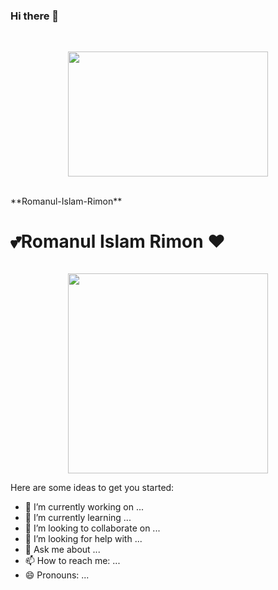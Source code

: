 ### Hi there 👋 
<p>&nbsp;</p><div class="separator" style="clear: both; text-align: center;"><a href="https://blogger.googleusercontent.com/img/b/R29vZ2xl/AVvXsEh0wXi8oIdPjtCE7viGpAjTaDHZF86RMO8jtgR3HjGDNhbxa34u8wGAgVasR6uZakopTEJHqA14Lpp-tc45mn89W2LJXDBLY1emmVM-uw_Cip8Dz77-NWmCetOTVtuaTh7TplyBELsEbTtCux4WlHz-Z1oOCsurE9DO63DzV9q_vXuHZJXUH9vHNg/s728/programmer-wallpaper-preview.jpg" imageanchor="1" style="margin-left: 1em; margin-right: 1em;"><img border="0" data-original-height="455" data-original-width="728" height="200" src="https://blogger.googleusercontent.com/img/b/R29vZ2xl/AVvXsEh0wXi8oIdPjtCE7viGpAjTaDHZF86RMO8jtgR3HjGDNhbxa34u8wGAgVasR6uZakopTEJHqA14Lpp-tc45mn89W2LJXDBLY1emmVM-uw_Cip8Dz77-NWmCetOTVtuaTh7TplyBELsEbTtCux4WlHz-Z1oOCsurE9DO63DzV9q_vXuHZJXUH9vHNg/s320/programmer-wallpaper-preview.jpg" width="320" /></a></div><br /><p></p>
**Romanul-Islam-Rimon**  
<h1 style="color;red">💕Romanul Islam Rimon                 ❤</h1>
<div class="separator" style="clear: both;"><a href="https://blogger.googleusercontent.com/img/b/R29vZ2xl/AVvXsEgOzvFlCubljQikPeLW6GrbvdncpwSF_m3cfSuSO-rq8kp_A1hDCepGFBzv7cv_jx6OOIlnQz30ClwOHlIMhv94veVZTDxfN6tL0GEEIJ5J-pPEhGeFWtki4qs_5ogpk1_zt3_MIuN23IZ9v4v6QsJvXtFG-4mRqJzB8cAQzIXjkyVui1eeM_-PDA/s1871/photo-1552288092-76e7d732366c.PNG" style="display: block; padding: 1em 0; text-align: center; "><img alt="" border="0" width="320" data-original-height="691" data-original-width="1871" src="https://blogger.googleusercontent.com/img/b/R29vZ2xl/AVvXsEgOzvFlCubljQikPeLW6GrbvdncpwSF_m3cfSuSO-rq8kp_A1hDCepGFBzv7cv_jx6OOIlnQz30ClwOHlIMhv94veVZTDxfN6tL0GEEIJ5J-pPEhGeFWtki4qs_5ogpk1_zt3_MIuN23IZ9v4v6QsJvXtFG-4mRqJzB8cAQzIXjkyVui1eeM_-PDA/s320/photo-1552288092-76e7d732366c.PNG"/></a></div>
Here are some ideas to get you started:

- 🔭 I’m currently working on ...
- 🌱 I’m currently learning ...
- 👯 I’m looking to collaborate on ...
- 🤔 I’m looking for help with ...
- 💬 Ask me about ...
- 📫 How to reach me: ...
- 😄 Pronouns: ...
